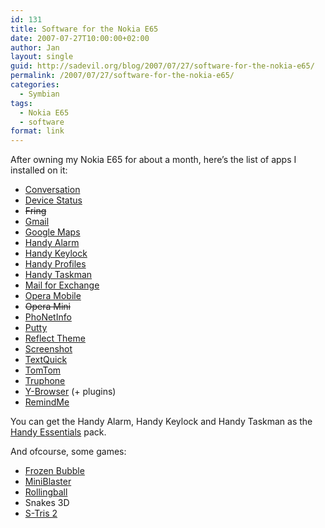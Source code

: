 ```yaml
---
id: 131
title: Software for the Nokia E65
date: 2007-07-27T10:00:00+02:00
author: Jan
layout: single
guid: http://sadevil.org/blog/2007/07/27/software-for-the-nokia-e65/
permalink: /2007/07/27/software-for-the-nokia-e65/
categories:
  - Symbian
tags:
  - Nokia E65
  - software
format: link
---
```

After owning my Nokia E65 for about a month, here&#8217;s the list of apps I installed on it:

  * <a href="http://www.nokia.com/A4568203" target="_blank">Conversation</a>
  * <a href="http://www.nokia.com/A4596393" target="_blank">Device Status</a>
  * <span style="text-decoration: line-through;">Fring</span>
  * <a href="http://www.google.com/mobile/mail/index.html" target="_blank">Gmail</a>
  * <a href="http://www.google.com/gmm/index.html" target="_blank">Google Maps</a>
  * <a href="http://nokia-e61-software.epocware.com/Handy_Alarm.html" target="_blank">Handy Alarm</a>
  * <a href="http://nokia-e61-software.epocware.com/Handy_Keylock.html" target="_blank">Handy Keylock</a>
  * <a href="http://nokia-e61-software.epocware.com/Handy_Profiles.html" target="_blank">Handy Profiles</a>
  * <a href="http://nokia-e61-software.epocware.com/Handy_Taskman.html" target="_blank">Handy Taskman</a>
  * <a href="http://www.businesssoftware.nokia.com/mail_for_exchange_downloads.php" target="_blank">Mail for Exchange</a>
  * <a href="http://www.opera.com/products/mobile/products/s60/" target="_blank">Opera Mobile</a>
  * <span style="text-decoration: line-through;">Opera Mini</span>
  * <a href="http://www.patrickfrei.ch/phonetinfo/" target="_blank">PhoNetInfo</a>
  * <a href="http://s2putty.sourceforge.net/" target="_blank">Putty</a>
  * <a href="https://kcore.org/2007/07/27/reflect-theme-for-symbian/" target="_blank">Reflect Theme</a>
  * <a href="http://www.antonypranata.com/screenshot/" target="_blank">Screenshot</a>
  * <a href="http://mind-flip.com/textquick/index.html" target="_blank">TextQuick</a>
  * <a href="http://www.tomtom.com" target="_blank">TomTom</a>
  * <a href="http://www.truphone.com" target="_blank">Truphone</a>
  * <a href="http://www.drjukka.com/YBrowser.html" target="_blank">Y-Browser</a> (+ plugins)
  * <a href="http://www.mobifunsoft.com/RemindMe.html" target="_blank">RemindMe</a>

You can get the Handy Alarm, Handy Keylock and Handy Taskman as the <a href="http://nokia-e61-software.epocware.com/Handy_Essentials.html" target="_blank">Handy Essentials</a> pack.

And ofcourse, some games:

  * <a href="http://fb-s60.sourceforge.net/" target="_blank">Frozen Bubble</a>
  * <a href="http://www.martin.st/software/blaster/" target="_blank">MiniBlaster</a>
  * <a href="http://winksite.com/xhtml/ms_fo_pg_v.cfm?fid=9434&id=9970&susid=21279&s=1&s2=1" target="_blank">Rollingball</a>
  * Snakes 3D
  * <a href="http://www.elementsgames.com/stris2/" target="_blank">S-Tris 2</a>